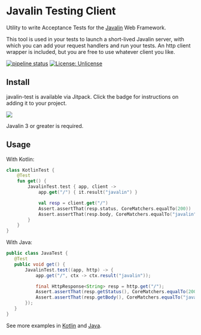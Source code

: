 # Javalin Testing Client

Utility to write Acceptance Tests for the [Javalin](https://github.com/tipsy/javalin) Web Framework.

This tool is used in your tests to launch a short-lived Javalin server, with which you can add your request handlers and run your tests.  An http client wrapper is included, but you are free to use whatever client you like.  

[![pipeline status](https://gitlab.com/aohara/javalin-test/badges/master/pipeline.svg)](https://gitlab.com/aohara/javalin-test/commits/master)
[![License: Unlicense](https://img.shields.io/badge/license-Unlicense-blue.svg)](http://unlicense.org/)

## Install

javalin-test is available via Jitpack.  Click the badge for instructions on adding it to your project.

[![](https://jitpack.io/v/com.gitlab.aohara/javalin-test.svg)](https://jitpack.io/#com.gitlab.aohara/javalin-test)

Javalin 3 or greater is required.

## Usage

With Kotlin:
```kotlin
class KotlinTest {
    @Test
    fun get() {
        JavalinTest.test { app, client ->
            app.get("/") { it.result("javalin") }

            val resp = client.get("/")
            Assert.assertThat(resp.status, CoreMatchers.equalTo(200))
            Assert.assertThat(resp.body, CoreMatchers.equalTo("javalin"))
        }
    }
}

```

With Java:
```java
public class JavaTest {
   @Test
   public void get() {
       JavalinTest.test((app, http) -> {
           app.get("/", ctx -> ctx.result("javalin"));

           final HttpResponse<String> resp = http.get("/");
           Assert.assertThat(resp.getStatus(), CoreMatchers.equalTo(200));
           Assert.assertThat(resp.getBody(), CoreMatchers.equalTo("javalin"));
       });
   }
}

```

See more examples in [Kotlin](https://gitlab.com/aohara/javalin-test/blob/master/src/test/kotlin/io/andrewohara/javalintest/ExamplesKotlin.kt) and [Java](https://gitlab.com/aohara/javalin-test/blob/master/src/test/java/io/andrewohara/javalintest/ExamplesJava.java).

